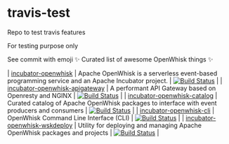 # travis-test
Repo to test travis features

For testing purpose only

See commit with emoji ✨ Curated list of awesome OpenWhisk things ✨

| [incubator-openwhisk](https://github.com/apache/incubator-openwhisk) | Apache OpenWhisk is a serverless event-based programming service and an Apache Incubator project. | [![Build Status](https://travis-ci.org/apache/incubator-openwhisk.svg?branch=master)](https://travis-ci.org/apache/incubator-openwhisk) |
| [incubator-openwhisk-apigateway](https://github.com/apache/incubator-openwhisk-apigateway) | A performant API Gateway based on Openresty and NGINX | [![Build Status](https://travis-ci.org/apache/incubator-openwhisk-apigateway.svg?branch=master)](https://travis-ci.org/apache/incubator-openwhisk-apigateway) |
| [incubator-openwhisk-catalog](https://github.com/apache/incubator-openwhisk-catalog) | Curated catalog of Apache OpenWhisk packages to interface with event producers and consumers | [![Build Status](https://travis-ci.org/apache/incubator-openwhisk-catalog.svg?branch=master)](https://travis-ci.org/apache/incubator-openwhisk-catalog) |
| [incubator-openwhisk-cli](https://github.com/apache/incubator-openwhisk-cli) | OpenWhisk Command Line Interface (CLI) | [![Build Status](https://travis-ci.org/apache/incubator-openwhisk-cli.svg?branch=master)](https://travis-ci.org/apache/incubator-openwhisk-cli) |
| [incubator-openwhisk-wskdeploy](https://github.com/apache/incubator-openwhisk-wskdeploy) | Utility for deploying and managing Apache OpenWhisk packages and projects | [![Build Status](https://travis-ci.org/apache/incubator-openwhisk-wskdeploy.svg?branch=master)](https://travis-ci.org/apache/incubator-openwhisk-wskdeploy) |

